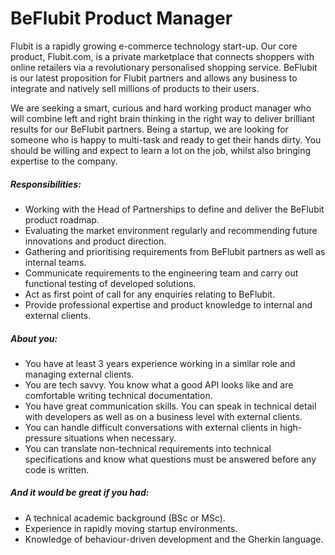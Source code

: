 BeFlubit Product Manager
===========================

Flubit is a rapidly growing e-commerce technology start-up. Our core product, Flubit.com, is a private marketplace that connects shoppers with online retailers via a revolutionary personalised shopping service. BeFlubit is our latest proposition for Flubit partners and allows any business to integrate and natively sell millions of products to their users.

We are seeking a smart, curious and hard working product manager who will combine left and right brain thinking in the right way to deliver brilliant results for our BeFlubit partners. Being a startup, we are looking for someone who is happy to multi-task and ready to get their hands dirty. You should be willing and expect to learn a lot on the job, whilst also bringing expertise to the company.

##### Responsibilities:
* Working with the Head of Partnerships to define and deliver the BeFlubit product roadmap.
* Evaluating the market environment regularly and recommending future innovations and product direction.
* Gathering and prioritising requirements from BeFlubit partners as well as internal teams.
* Communicate requirements to the engineering team and carry out functional testing of developed solutions.
* Act as first point of call for any enquiries relating to BeFlubit.
* Provide professional expertise and product knowledge to internal and external clients.

##### About you:
* You have at least 3 years experience working in a similar role and managing external clients.
* You are tech savvy. You know what a good API looks like and are comfortable writing technical documentation.
* You have great communication skills. You can speak in technical detail with developers as well as on a business level with external clients.
* You can handle difficult conversations with external clients in high-pressure situations when necessary.
* You can translate non-technical requirements into technical specifications and know what questions must be answered before any code is written.

##### And it would be great if you had:

* A technical academic background (BSc or MSc).
* Experience in rapidly moving startup environments.
* Knowledge of behaviour-driven development and the Gherkin language.
